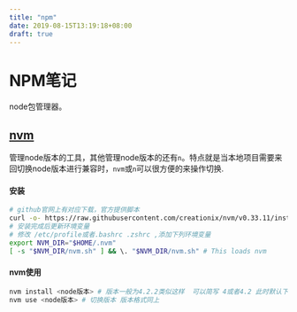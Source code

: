 ```yaml
---
title: "npm"
date: 2019-08-15T13:19:18+08:00
draft: true
---
```


# NPM笔记

node包管理器。
## [nvm](https://github.com/creationix/nvm)
管理node版本的工具，其他管理node版本的还有`n`。特点就是当本地项目需要来回切换node版本进行兼容时，`nvm`或`n`可以很方便的来操作切换.
#### 安装
```bash
# github官网上有对应下载，官方提供脚本
curl -o- https://raw.githubusercontent.com/creationix/nvm/v0.33.11/install.sh | bash
# 安装完成后更新环境变量
# 修改 /etc/profile或者.bashrc .zshrc ,添加下列环境变量
export NVM_DIR="$HOME/.nvm"
[ -s "$NVM_DIR/nvm.sh" ] && \. "$NVM_DIR/nvm.sh" # This loads nvm
```
#### nvm使用
```bash
nvm install <node版本> # 版本一般为4.2.2类似这样  可以简写 4或者4.2 此时默认下载该系列最新版
nvm use <node版本> # 切换版本 版本格式同上
```
